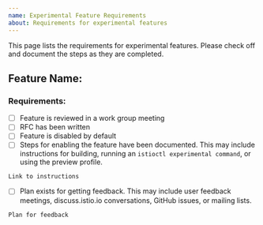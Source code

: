 ```yaml
---
name: Experimental Feature Requirements
about: Requirements for experimental features
---
```


This page lists the requirements for experimental features. Please check off and document the steps as they are completed.

**Feature Name:** 
--- 

### Requirements: 

- [ ] Feature is reviewed in a work group meeting
- [ ] RFC has been written
- [ ] Feature is disabled by default
- [ ] Steps for enabling the feature have been documented. This may include
	instructions for building, running an `istioctl experimental command`, or
	using the preview profile.
```
Link to instructions
```
- [ ] Plan exists for getting feedback. This may include user feedback meetings,
	discuss.istio.io conversations, GitHub issues, or mailing lists. 
```
Plan for feedback
```
